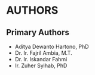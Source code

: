 # AUTHORS

## Primary Authors

- Aditya Dewanto Hartono, PhD
- Dr. Ir. Fajril Ambia, M.T.
- Dr. Ir. Iskandar Fahmi
- Ir. Zuher Syihab, PhD
